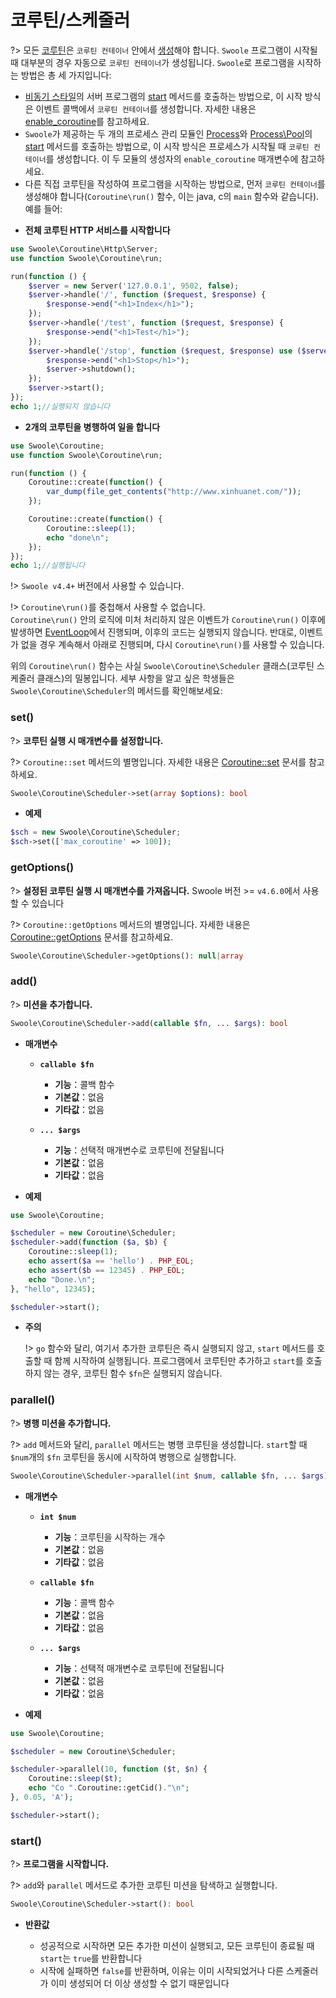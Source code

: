 # 코루틴/스케줄러

?> 모든 [코루틴](/coroutine)은 `코루틴 컨테이너` 안에서 [생성](/coroutine/coroutine?id=create)해야 합니다. `Swoole` 프로그램이 시작될 때 대부분의 경우 자동으로 `코루틴 컨테이너`가 생성됩니다. `Swoole`로 프로그램을 시작하는 방법은 총 세 가지입니다:

   - [비동기 스타일](/server/init)의 서버 프로그램의 [start](/server/methods?id=start) 메서드를 호출하는 방법으로, 이 시작 방식은 이벤트 콜백에서 `코루틴 컨테이너`를 생성합니다. 자세한 내용은 [enable_coroutine](/server/setting?id=enable_coroutine)를 참고하세요.
   - `Swoole`가 제공하는 두 개의 프로세스 관리 모듈인 [Process](/process/process)와 [Process\Pool](/process/process_pool)의 [start](/process/process_pool?id=start) 메서드를 호출하는 방법으로, 이 시작 방식은 프로세스가 시작될 때 `코루틴 컨테이너`를 생성합니다. 이 두 모듈의 생성자의 `enable_coroutine` 매개변수에 참고하세요.
   - 다른 직접 코루틴을 작성하여 프로그램을 시작하는 방법으로, 먼저 `코루틴 컨테이너`를 생성해야 합니다(`Coroutine\run()` 함수, 이는 java, c의 `main` 함수와 같습니다). 예를 들어:

* **전체 코루틴 HTTP 서비스를 시작합니다**

```php
use Swoole\Coroutine\Http\Server;
use function Swoole\Coroutine\run;

run(function () {
    $server = new Server('127.0.0.1', 9502, false);
    $server->handle('/', function ($request, $response) {
        $response->end("<h1>Index</h1>");
    });
    $server->handle('/test', function ($request, $response) {
        $response->end("<h1>Test</h1>");
    });
    $server->handle('/stop', function ($request, $response) use ($server) {
        $response->end("<h1>Stop</h1>");
        $server->shutdown();
    });
    $server->start();
});
echo 1;//실행되지 않습니다
```

* **2개의 코루틴을 병행하여 일을 합니다**

```php
use Swoole\Coroutine;
use function Swoole\Coroutine\run;

run(function () {
    Coroutine::create(function() {
        var_dump(file_get_contents("http://www.xinhuanet.com/"));
    });

    Coroutine::create(function() {
        Coroutine::sleep(1);
        echo "done\n";
    });
});
echo 1;//실행됩니다
```

!> `Swoole v4.4+` 버전에서 사용할 수 있습니다.

!> `Coroutine\run()`를 중첩해서 사용할 수 없습니다.  
`Coroutine\run()` 안의 로직에 미처 처리하지 않은 이벤트가 `Coroutine\run()` 이후에 발생하면 [EventLoop](learn?id=什么是eventloop)에서 진행되며, 이후의 코드는 실행되지 않습니다. 반대로, 이벤트가 없을 경우 계속해서 아래로 진행되며, 다시 `Coroutine\run()`를 사용할 수 있습니다.

위의 `Coroutine\run()` 함수는 사실 `Swoole\Coroutine\Scheduler` 클래스(코루틴 스케줄러 클래스)의 밀봉입니다. 세부 사항을 알고 싶은 학생들은 `Swoole\Coroutine\Scheduler`의 메서드를 확인해보세요:


### set()

?> **코루틴 실행 시 매개변수를 설정합니다.** 

?> `Coroutine::set` 메서드의 별명입니다. 자세한 내용은 [Coroutine::set](/coroutine/coroutine?id=set) 문서를 참고하세요.

```php
Swoole\Coroutine\Scheduler->set(array $options): bool
```

  * **예제**

```php
$sch = new Swoole\Coroutine\Scheduler;
$sch->set(['max_coroutine' => 100]);
```


### getOptions()

?> **설정된 코루틴 실행 시 매개변수를 가져옵니다.** Swoole 버전 >= `v4.6.0`에서 사용할 수 있습니다

?> `Coroutine::getOptions` 메서드의 별명입니다. 자세한 내용은 [Coroutine::getOptions](/coroutine/coroutine?id=getoptions) 문서를 참고하세요.

```php
Swoole\Coroutine\Scheduler->getOptions(): null|array
```


### add()

?> **미션을 추가합니다.** 

```php
Swoole\Coroutine\Scheduler->add(callable $fn, ... $args): bool
```

  * **매개변수** 

    * **`callable $fn`**
      * **기능**：콜백 함수
      * **기본값**：없음
      * **기타값**：없음

    * **`... $args`**
      * **기능**：선택적 매개변수로 코루틴에 전달됩니다
      * **기본값**：없음
      * **기타값**：없음

  * **예제**

```php
use Swoole\Coroutine;

$scheduler = new Coroutine\Scheduler;
$scheduler->add(function ($a, $b) {
    Coroutine::sleep(1);
    echo assert($a == 'hello') . PHP_EOL;
    echo assert($b == 12345) . PHP_EOL;
    echo "Done.\n";
}, "hello", 12345);

$scheduler->start();
```
  
  * **주의**

    !> `go` 함수와 달리, 여기서 추가한 코루틴은 즉시 실행되지 않고, `start` 메서드를 호출할 때 함께 시작하여 실행됩니다. 프로그램에서 코루틴만 추가하고 `start`를 호출하지 않는 경우, 코루틴 함수 `$fn`은 실행되지 않습니다.


### parallel()

?> **병행 미션을 추가합니다.** 

?> `add` 메서드와 달리, `parallel` 메서드는 병행 코루틴을 생성합니다. `start`할 때 `$num`개의 `$fn` 코루틴을 동시에 시작하여 병행으로 실행합니다.

```php
Swoole\Coroutine\Scheduler->parallel(int $num, callable $fn, ... $args): bool
```

  * **매개변수** 

    * **`int $num`**
      * **기능**：코루틴을 시작하는 개수
      * **기본값**：없음
      * **기타값**：없음

    * **`callable $fn`**
      * **기능**：콜백 함수
      * **기본값**：없음
      * **기타값**：없음

    * **`... $args`**
      * **기능**：선택적 매개변수로 코루틴에 전달됩니다
      * **기본값**：없음
      * **기타값**：없음

  * **예제**

```php
use Swoole\Coroutine;

$scheduler = new Coroutine\Scheduler;

$scheduler->parallel(10, function ($t, $n) {
    Coroutine::sleep($t);
    echo "Co ".Coroutine::getCid()."\n";
}, 0.05, 'A');

$scheduler->start();
```

### start()

?> **프로그램을 시작합니다.** 

?> `add`와 `parallel` 메서드로 추가한 코루틴 미션을 탐색하고 실행합니다.

```php
Swoole\Coroutine\Scheduler->start(): bool
```

  * **반환값**

    * 성공적으로 시작하면 모든 추가한 미션이 실행되고, 모든 코루틴이 종료될 때 `start`는 `true`를 반환합니다
    * 시작에 실패하면 `false`를 반환하며, 이유는 이미 시작되었거나 다른 스케줄러가 이미 생성되어 더 이상 생성할 수 없기 때문입니다
